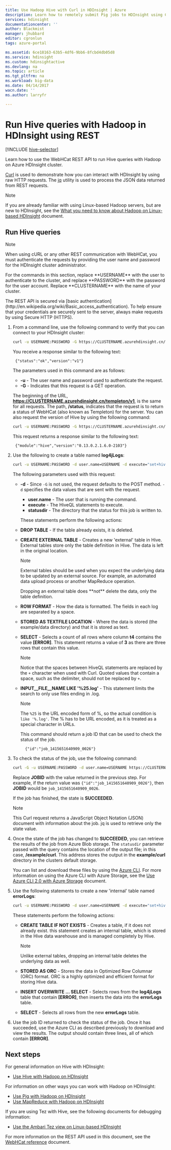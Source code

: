 ```yaml
---
title: Use Hadoop Hive with Curl in HDInsight | Azure
description: Learn how to remotely submit Pig jobs to HDInsight using Curl.
services: hdinsight
documentationcenter: ''
author: Blackmist
manager: jhubbard
editor: cgronlun
tags: azure-portal

ms.assetid: 6ce18163-63b5-4df6-9bb6-8fcbd4db05d8
ms.service: hdinsight
ms.custom: hdinsightactive
ms.devlang: na
ms.topic: article
ms.tgt_pltfrm: na
ms.workload: big-data
ms.date: 04/14/2017
wacn.date: ''
ms.author: larryfr

---
```

# Run Hive queries with Hadoop in HDInsight using REST

[!INCLUDE [hive-selector](../../includes/hdinsight-selector-use-hive.md)]

Learn how to use the WebHCat REST API to run Hive queries with Hadoop on Azure HDInsight cluster.

[Curl](http://curl.haxx.se/) is used to demonstrate how you can interact with HDInsight by using raw HTTP requests. The [jq](http://stedolan.github.io/jq/) utility is used to process the JSON data returned from REST requests.

> [!NOTE]
> If you are already familiar with using Linux-based Hadoop servers, but are new to HDInsight, see the [What you need to know about Hadoop on Linux-based HDInsight](hdinsight-hadoop-linux-information.md) document.

## <a id="curl"></a>Run Hive queries

> [!NOTE]
> When using cURL or any other REST communication with WebHCat, you must authenticate the requests by providing the user name and password for the HDInsight cluster administrator.
> <p>
> For the commands in this section, replace **USERNAME** with the user to authenticate to the cluster, and replace **PASSWORD** with the password for the user account. Replace **CLUSTERNAME** with the name of your cluster.
> <p>
> The REST API is secured via [basic authentication](http://en.wikipedia.org/wiki/Basic_access_authentication). To help ensure that your credentials are securely sent to the server, always make requests by using Secure HTTP (HTTPS).

1. From a command line, use the following command to verify that you can connect to your HDInsight cluster:

    ```bash
    curl -u USERNAME:PASSWORD -G https://CLUSTERNAME.azurehdinsight.cn/templeton/v1/status
    ```

    You receive a response similar to the following text:

        {"status":"ok","version":"v1"}

    The parameters used in this command are as follows:

    * **-u** - The user name and password used to authenticate the request.
    * **-G** - Indicates that this request is a GET operation.

    The beginning of the URL, **https://CLUSTERNAME.azurehdinsight.cn/templeton/v1**, is the same for all requests. The path, **/status**, indicates that the request is to return a status of WebHCat (also known as Templeton) for the server. You can also request the version of Hive by using the following command:

    ```bash
    curl -u USERNAME:PASSWORD -G https://CLUSTERNAME.azurehdinsight.cn/templeton/v1/version/hive
    ```

    This request returns a response similar to the following text:

        {"module":"hive","version":"0.13.0.2.1.6.0-2103"}

2. Use the following to create a table named **log4jLogs**:

    ```bash
    curl -u USERNAME:PASSWORD -d user.name=USERNAME -d execute="set+hive.execution.engine=tez;DROP+TABLE+log4jLogs;CREATE+EXTERNAL+TABLE+log4jLogs(t1+string,t2+string,t3+string,t4+string,t5+string,t6+string,t7+string)+ROW+FORMAT+DELIMITED+FIELDS+TERMINATED+BY+' '+STORED+AS+TEXTFILE+LOCATION+'/example/data/';SELECT+t4+AS+sev,COUNT(*)+AS+count+FROM+log4jLogs+WHERE+t4+=+'[ERROR]'+AND+INPUT__FILE__NAME+LIKE+'%25.log'+GROUP+BY+t4;" -d statusdir="/example/curl" https://CLUSTERNAME.azurehdinsight.cn/templeton/v1/hive
    ```

    The following parameters used with this request:

    * **-d** - Since `-G` is not used, the request defaults to the POST method. `-d` specifies the data values that are sent with the request.

        * **user.name** - The user that is running the command.
        * **execute** - The HiveQL statements to execute.
        * **statusdir** - The directory that the status for this job is written to.

        These statements perform the following actions:
    * **DROP TABLE** - If the table already exists, it is deleted.
    * **CREATE EXTERNAL TABLE** - Creates a new 'external' table in Hive. External tables store only the table definition in Hive. The data is left in the original location.

        > [!NOTE]
        > External tables should be used when you expect the underlying data to be updated by an external source. For example, an automated data upload process or another MapReduce operation.
        > <p>
        > Dropping an external table does **not** delete the data, only the table definition.

    * **ROW FORMAT** - How the data is formatted. The fields in each log are separated by a space.
    * **STORED AS TEXTFILE LOCATION** - Where the data is stored (the example/data directory) and that it is stored as text.
    * **SELECT** - Selects a count of all rows where column **t4** contains the value **[ERROR]**. This statement returns a value of **3** as there are three rows that contain this value.

        > [!NOTE]
        > Notice that the spaces between HiveQL statements are replaced by the `+` character when used with Curl. Quoted values that contain a space, such as the delimiter, should not be replaced by `+`.

    * **INPUT__FILE__NAME LIKE '%25.log'** - This statement limits the search to only use files ending in .log.
    
        > [!NOTE]
        > The `%25` is the URL encoded form of %, so the actual condition is `like '%.log'`. The % has to be URL encoded, as it is treated as a special character in URLs.

        This command should return a job ID that can be used to check the status of the job.

            {"id":"job_1415651640909_0026"}

3. To check the status of the job, use the following command:

    ```bash
    curl -G -u USERNAME:PASSWORD -d user.name=USERNAME https://CLUSTERNAME.azurehdinsight.cn/templeton/v1/jobs/JOBID | jq .status.state
    ```

    Replace **JOBID** with the value returned in the previous step. For example, if the return value was `{"id":"job_1415651640909_0026"}`, then **JOBID** would be `job_1415651640909_0026`.

    If the job has finished, the state is **SUCCEEDED**.

    > [!NOTE]
    > This Curl request returns a JavaScript Object Notation (JSON) document with information about the job. jq is used to retrieve only the state value.

4. Once the state of the job has changed to **SUCCEEDED**, you can retrieve the results of the job from Azure Blob storage. The `statusdir` parameter passed with the query contains the location of the output file; in this case, **/example/curl**. This address stores the output in the **example/curl** directory in the clusters default storage.

    You can list and download these files by using the [Azure CLI](https://docs.microsoft.com/cli/azure/install-azure-cli). For more information on using the Azure CLI with Azure Storage, see the [Use Azure CLI 2.0 with Azure Storage](/azure/storage/storage-azure-cli#create-and-manage-blobs) document.

5. Use the following statements to create a new 'internal' table named **errorLogs**:

    ```bash
    curl -u USERNAME:PASSWORD -d user.name=USERNAME -d execute="set+hive.execution.engine=tez;CREATE+TABLE+IF+NOT+EXISTS+errorLogs(t1+string,t2+string,t3+string,t4+string,t5+string,t6+string,t7+string)+STORED+AS+ORC;INSERT+OVERWRITE+TABLE+errorLogs+SELECT+t1,t2,t3,t4,t5,t6,t7+FROM+log4jLogs+WHERE+t4+=+'[ERROR]'+AND+INPUT__FILE__NAME+LIKE+'%25.log';SELECT+*+from+errorLogs;" -d statusdir="/example/curl" https://CLUSTERNAME.azurehdinsight.cn/templeton/v1/hive
    ```

    These statements perform the following actions:

    * **CREATE TABLE IF NOT EXISTS** - Creates a table, if it does not already exist. this statement creates an internal table, which is stored in the Hive data warehouse and is managed completely by Hive.

        > [!NOTE]
        > Unlike external tables, dropping an internal table deletes the underlying data as well.

    * **STORED AS ORC** - Stores the data in Optimized Row Columnar (ORC) format. ORC is a highly optimized and efficient format for storing Hive data.
    * **INSERT OVERWRITE ... SELECT** - Selects rows from the **log4jLogs** table that contain **[ERROR]**, then inserts the data into the **errorLogs** table.
    * **SELECT** - Selects all rows from the new **errorLogs** table.

6. Use the job ID returned to check the status of the job. Once it has succeeded, use the Azure CLI as described previously to download and view the results. The output should contain three lines, all of which contain **[ERROR]**.

## <a id="nextsteps"></a>Next steps

For general information on Hive with HDInsight:

* [Use Hive with Hadoop on HDInsight](hdinsight-use-hive.md)

For information on other ways you can work with Hadoop on HDInsight:

* [Use Pig with Hadoop on HDInsight](hdinsight-use-pig.md)
* [Use MapReduce with Hadoop on HDInsight](hdinsight-use-mapreduce.md)

If you are using Tez with Hive, see the following documents for debugging information:

* [Use the Ambari Tez view on Linux-based HDInsight](hdinsight-debug-ambari-tez-view.md)

For more information on the REST API used in this document, see the [WebHCat reference](https://cwiki.apache.org/confluence/display/Hive/WebHCat+Reference) document.

[hdinsight-sdk-documentation]: http://msdnstage.redmond.corp.microsoft.com/library/dn479185.aspx

[azure-purchase-options]: https://www.azure.cn/pricing/overview/
[azure-member-offers]: https://www.azure.cn/pricing/member-offers/
[azure-trial]: https://www.azure.cn/pricing/1rmb-trial/

[apache-tez]: http://tez.apache.org
[apache-hive]: http://hive.apache.org/
[apache-log4j]: http://en.wikipedia.org/wiki/Log4j
[hive-on-tez-wiki]: https://cwiki.apache.org/confluence/display/Hive/Hive+on+Tez
[import-to-excel]: /azure/hdinsight-connect-excel-power-query/

[hdinsight-use-oozie]: hdinsight-use-oozie.md
[hdinsight-analyze-flight-data]: hdinsight-analyze-flight-delay-data.md

[hdinsight-provision]: hdinsight-hadoop-provision-linux-clusters.md
[hdinsight-submit-jobs]: hdinsight-submit-hadoop-jobs-programmatically.md
[hdinsight-upload-data]: hdinsight-upload-data.md

[powershell-here-strings]: http://technet.microsoft.com/library/ee692792.aspx
